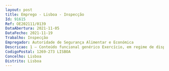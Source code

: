 ```yaml
--- 
layout: post
title: Emprego - Lisboa - Inspecção
Id: 91615
Ref: OE202111/0139
DataAbertura: 2021-11-05
DataFecho: 2021-11-19
Trabalho: Inspecção
Empregador: Autoridade de Segurança Alimentar e Económica
Descricao: 1 – Conteúdo funcional genérico Exercício, em regime de disponibilidade permanente, de funções de inspeção e investigação, instrução processual, recolha de informação, assessoria técnica ou pericial, conceção, adaptação ou aplicação de métodos e processos técnico científicos, elaboração de estudos e pareceres (art.º 7.º, n.º 1, do DL 74 2018, de 21 09).2 – Conteúdo funcional em especial a) Realizar operações, ações, diligências e atos de investigação criminal e os correspondentes atos processuais, a fim de levar à descoberta e identificação das circunstâncias e dos autores de ilícitos criminais  b) Proceder a detenções e a atos de investigação criminal e inquérito, nos termos da lei processual penal  c) Adotar as medidas cautelares e de polícia necessárias e urgentes para assegurar os meios de prova  d) Levantar autos de notícia pelas infrações de que tiver conhecimento no exercício das suas funções e) Praticar atos de instrução em processos crime e contraordenacionais, elaborando relatórios, informações, mapas, gráficos e quadros f) Proceder a vigilâncias e recolha de informações (pesquisar, recolher, compilar e tratar a informação criminal.
CodigoPostal: 1269-273 LISBOA
Concelho: Lisboa
Distrito: Lisboa
--- 
```

